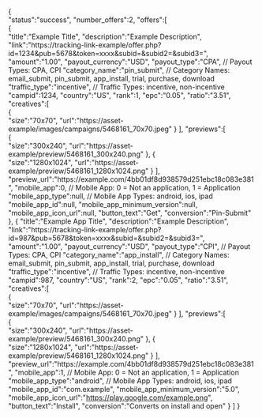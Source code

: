 
{  
   "status":"success",
   "number_offers":2,
   "offers":[   
      {  
         "title":"Example Title",
         "description":"Example Description",
         "link":"https:\/\/tracking-link-example\/offer.php?id=1234&pub=5678&token=xxxx&subid=&subid2=&subid3=",
         "amount":"1.00",
         "payout_currency":"USD",
         "payout_type":"CPA",
            // Payout Types: CPA, CPI
         "category_name":"pin_submit",
            // Category Names: email_submit, pin_submit, app_install, trial, purchase, download
         "traffic_type":"incentive",
            // Traffic Types: incentive, non-incentive
         "campid":1234,
         "country":"US",
         "rank":1,
         "epc":"0.05",
         "ratio":"3.51",
         "creatives":[  
            {  
               "size":"70x70",
               "url":"https:\/\/asset-example\/images\/campaigns\/5468161_70x70.jpeg"
            }
         ],
         "previews":[  
            {  
               "size":"300x240",
               "url":"https:\/\/asset-example\/preview\/5468161_300x240.png"
            },
            {  
               "size":"1280x1024",
               "url":"https:\/\/asset-example\/preview\/5468161_1280x1024.png"
            }
         ],
         "preview_url":"https:\/\/example.com\/4bb01df8d938579d251ebc18c083e381",
         "mobile_app":0,
            // Mobile App: 0 = Not an application, 1 = Application
         "mobile_app_type":null,
            // Mobile App Types: android, ios, ipad
         "mobile_app_id":null,
         "mobile_app_minimum_version":null,
         "mobile_app_icon_url":null,
         "button_text":"Get",
         "conversion":"Pin-Submit"
      },
      {
         "title":"Example App Title",
         "description":"Example Description",
         "link":"https:\/\/tracking-link-example\/offer.php?id=987&pub=5678&token=xxxx&subid=&subid2=&subid3=",
         "amount":"1.00",
         "payout_currency":"USD",
         "payout_type":"CPI",
            // Payout Types: CPA, CPI
         "category_name":"app_install",
            // Category Names: email_submit, pin_submit, app_install, trial, purchase, download
         "traffic_type":"incentive",
            // Traffic Types: incentive, non-incentive
         "campid":987,
         "country":"US",
         "rank":2,
         "epc":"0.05",
         "ratio":"3.51",
         "creatives":[  
            {  
               "size":"70x70",
               "url":"https:\/\/asset-example\/images\/campaigns\/5468161_70x70.jpeg"
            }
         ],
         "previews":[  
            {  
               "size":"300x240",
               "url":"https:\/\/asset-example\/preview\/5468161_300x240.png"
            },
            {  
               "size":"1280x1024",
               "url":"https:\/\/asset-example\/preview\/5468161_1280x1024.png"
            }
         ],
         "preview_url":"https:\/\/example.com\/4bb01df8d938579d251ebc18c083e381",
         "mobile_app":1,
            // Mobile App: 0 = Not an application, 1 = Application
         "mobile_app_type":"android",
            // Mobile App Types: android, ios, ipad
         "mobile_app_id":"com.example",
         "mobile_app_minimum_version":"5.0",
         "mobile_app_icon_url":"https://play.google.com/example.png",
         "button_text":"Install",
         "conversion":"Converts on install and open"
      }
    ]
}     
